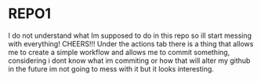 # REPO1

I do not understand what Im supposed to do in this repo so ill start messing with everything! CHEERS!!!
Under the actions tab there is a thing that allows me to create a simple workflow and allows me to commit something, considering i dont know what im commiting or how that will alter my github in the future im not going to mess with it but it looks interesting.
